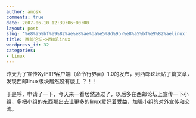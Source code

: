 ```yaml
---
author: amosk
comments: true
date: 2007-06-10 12:39:06+00:00
layout: post
slug: '%e8%a5%bf%e9%82%ae%e8%ae%ba%e5%9d%9b-%e8%a5%bf%e9%82%aelinux'
title: 西邮论坛->西邮linux
wordpress_id: 32
categories:
- Linux
---
```


昨天为了宣传XylFTP客户端（命令行界面）1.0的发布，到西邮论坛贴了篇文章，发现西邮linux版块居然没有版主 ？！！

于是呼，申请了一下，今天来一看居然通过了，以后多在西邮论坛上宣传一下小组，多把小组的东西那出去让更多的linux爱好着受益，加强小组的对外宣传和交流。
